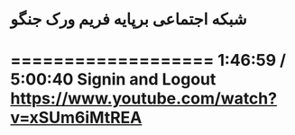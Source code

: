 <h1>شبکه اجتماعی برپایه فریم ورک جنگو<h1/>

===================
1:46:59 / 5:00:40
Signin and Logout
https://www.youtube.com/watch?v=xSUm6iMtREA
===================
